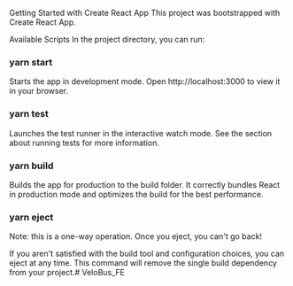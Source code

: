 Getting Started with Create React App
This project was bootstrapped with Create React App.

Available Scripts
In the project directory, you can run:

### yarn start
Starts the app in development mode.
Open http://localhost:3000 to view it in your browser.

### yarn test
Launches the test runner in the interactive watch mode.
See the section about running tests for more information.

### yarn build
Builds the app for production to the build folder.
It correctly bundles React in production mode and optimizes the build for the best performance.

### yarn eject
Note: this is a one-way operation. Once you eject, you can't go back!

If you aren't satisfied with the build tool and configuration choices, you can eject at any time. This command will remove the single build dependency from your project.# VeloBus_FE
